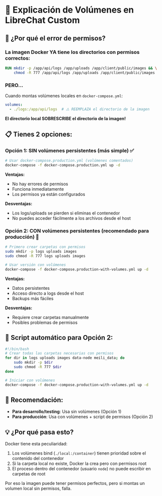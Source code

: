 # 📁 Explicación de Volúmenes en LibreChat Custom

## 🤔 ¿Por qué el error de permisos?

### La imagen Docker YA tiene los directorios con permisos correctos:
```dockerfile
RUN mkdir -p /app/api/logs /app/uploads /app/client/public/images && \
    chmod -R 777 /app/api/logs /app/uploads /app/client/public/images
```

### PERO...
Cuando montas volúmenes locales en `docker-compose.yml`:
```yaml
volumes:
  - ./logs:/app/api/logs  # ⚠️ REEMPLAZA el directorio de la imagen
```

**El directorio local SOBRESCRIBE el directorio de la imagen!**

## 📋 Tienes 2 opciones:

### Opción 1: SIN volúmenes persistentes (más simple) ✅
```bash
# Usar docker-compose.production.yml (volúmenes comentados)
docker-compose -f docker-compose.production.yml up -d
```

**Ventajas:**
- No hay errores de permisos
- Funciona inmediatamente
- Los permisos ya están configurados

**Desventajas:**
- Los logs/uploads se pierden si eliminas el contenedor
- No puedes acceder fácilmente a los archivos desde el host

### Opción 2: CON volúmenes persistentes (recomendado para producción) 💾
```bash
# Primero crear carpetas con permisos
sudo mkdir -p logs uploads images
sudo chmod -R 777 logs uploads images

# Usar versión con volúmenes
docker-compose -f docker-compose.production-with-volumes.yml up -d
```

**Ventajas:**
- Datos persistentes
- Acceso directo a logs desde el host
- Backups más fáciles

**Desventajas:**
- Requiere crear carpetas manualmente
- Posibles problemas de permisos

## 🔧 Script automático para Opción 2:
```bash
#!/bin/bash
# Crear todas las carpetas necesarias con permisos
for dir in logs uploads images data-node meili_data; do
    sudo mkdir -p $dir
    sudo chmod -R 777 $dir
done

# Iniciar con volúmenes
docker-compose -f docker-compose.production-with-volumes.yml up -d
```

## 🎯 Recomendación:

- **Para desarrollo/testing**: Usa sin volúmenes (Opción 1)
- **Para producción**: Usa con volúmenes + script de permisos (Opción 2)

## 💡 ¿Por qué pasa esto?

Docker tiene esta peculiaridad:
1. Los volúmenes bind (`./local:/container`) tienen prioridad sobre el contenido del contenedor
2. Si la carpeta local no existe, Docker la crea pero con permisos root
3. El proceso dentro del contenedor (usuario `node`) no puede escribir en carpetas de root

Por eso la imagen puede tener permisos perfectos, pero si montas un volumen local sin permisos, falla.
